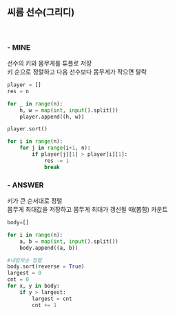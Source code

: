 
## 씨름 선수(그리디)
<br>

### - MINE
선수의 키와 몸무게를 튜플로 저장   
키 순으로 정렬하고 다음 선수보다 몸무게가 작으면 탈락   

```python
player = []
res = n

for _ in range(n):
    h, w = map(int, input().split())
    player.append((h, w))

player.sort()

for i in range(n):
    for j in range(i+1, n):
        if player[j][1] > player[i][1]:
            res -= 1
            break
```

### - ANSWER
키가 큰 순서대로 정렬   
몸무게 최대값을 저장하고 몸무게 최대가 갱신될 때(뽑힘) 카운트
```python
body=[]

for i in range(n):
    a, b = map(int, input().split())
    body.append((a, b))

#내림차순 정렬
body.sort(reverse = True)
largest = 0
cnt = 0
for x, y in body:
    if y > largest:
        largest = cnt
        cnt += 1
    
```